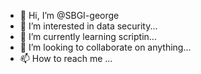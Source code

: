 - 👋 Hi, I’m @SBGI-george
- 👀 I’m interested in data security...
- 🌱 I’m currently learning scriptin...
- 💞️ I’m looking to collaborate on anything...
- 📫 How to reach me ...

<!---
SBGI-george/SBGI-george is a ✨ special ✨ repository because its `README.md` (this file) appears on your GitHub profile.
You can click the Preview link to take a look at your changes.
--->
